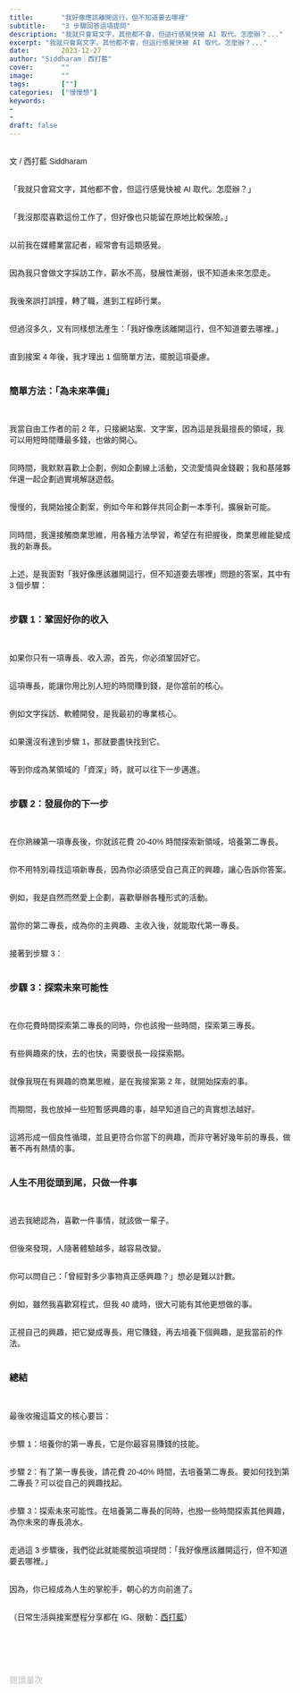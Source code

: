 ```yaml
---
title:       "我好像應該離開這行，但不知道要去哪裡"
subtitle:    "3 步驟回答這項提問"
description: "我就只會寫文字，其他都不會，但這行感覺快被 AI 取代。怎麼辦？..."
excerpt: "我就只會寫文字，其他都不會，但這行感覺快被 AI 取代。怎麼辦？..."
date:        2023-12-27
author: "Siddharam｜西打藍"
cover:       ""
image:       ""
tags:        [""]
categories:  ["慢慢想"]
keywords:
- 
- 
draft: false
---
```


<article style="font-family: 'Noto Sans TC', '微軟正黑體', sans-serif; font-weight: 300;">

<br>文 / 西打藍 Siddharam<br><br>

「我就只會寫文字，其他都不會，但這行感覺快被 AI 取代。怎麼辦？」<br><br>

「我沒那麼喜歡這份工作了，但好像也只能留在原地比較保險。」<br><br>

以前我在媒體業當記者，經常會有這類感覺。<br><br>

因為我只會做文字採訪工作，薪水不高，發展性漸弱，很不知道未來怎麼走。<br><br>

我後來誤打誤撞，轉了職，進到工程師行業。<br><br>

但過沒多久，又有同樣想法產生：「我好像應該離開這行，但不知道要去哪裡。」<br><br>

直到接案 4 年後，我才理出 1 個簡單方法，擺脫這項憂慮。<br><br>


<h3 class="article-h1-color">簡單方法：「為未來準備」</h3><br>

我當自由工作者的前 2 年，只接網站案、文字案，因為這是我最擅長的領域，我可以用短時間賺最多錢，也做的開心。<br><br>

同時間，我默默喜歡上企劃，例如企劃線上活動，交流愛情與金錢觀；我和基隆夥伴還一起企劃過實境解謎遊戲。<br><br>

慢慢的，我開始接企劃案，例如今年和夥伴共同企劃一本季刊，擴展新可能。<br><br>

同時間，我還接觸商業思維，用各種方法學習，希望在有把握後，商業思維能變成我的新專長。<br><br>

上述，是我面對「我好像應該離開這行，但不知道要去哪裡」問題的答案，其中有 3 個步驟：<br><br>


<h3 class="article-h1-color">步驟 1：鞏固好你的收入</h3><br>

如果你只有一項專長、收入源，首先，你必須鞏固好它。<br><br>

這項專長，能讓你用比別人短的時間賺到錢，是你當前的核心。<br><br>

例如文字採訪、軟體開發，是我最初的專業核心。<br><br>

如果還沒有達到步驟 1，那就要盡快找到它。<br><br>

等到你成為某領域的「資深」時，就可以往下一步邁進。<br><br>


<h3 class="article-h1-color">步驟 2：發展你的下一步</h3><br>

在你熟練第一項專長後，你就該花費 20-40% 時間探索新領域，培養第二專長。<br><br>

你不用特別尋找這項新專長，因為你必須感受自己真正的興趣，讓心告訴你答案。<br><br>

例如，我是自然而然愛上企劃，喜歡舉辦各種形式的活動。<br><br>

當你的第二專長，成為你的主興趣、主收入後，就能取代第一專長。<br><br>

接著到步驟 3：<br><br>


<h3 class="article-h1-color">步驟 3：探索未來可能性</h3><br>

在你花費時間探索第二專長的同時，你也該撥一些時間，探索第三專長。<br><br>

有些興趣來的快，去的也快，需要很長一段探索期。<br><br>

就像我現在有興趣的商業思維，是在我接案第 2 年，就開始探索的事。<br><br>

而期間，我也放掉一些短暫感興趣的事，越早知道自己的真實想法越好。<br><br>

這將形成一個良性循環，並且更符合你當下的興趣，而非守著好幾年前的專長，做著不再有熱情的事。<br><br>


<h3 class="article-h1-color">人生不用從頭到尾，只做一件事</h3><br>

過去我總認為，喜歡一件事情，就該做一輩子。<br><br>

但後來發現，人隨著體驗越多，越容易改變。<br><br>

你可以問自己：「曾經對多少事物真正感興趣？」想必是難以計數。<br><br>

例如，雖然我喜歡寫程式，但我 40 歲時，很大可能有其他更想做的事。<br><br>

正視自己的興趣，把它變成專長，用它賺錢，再去培養下個興趣，是我當前的作法。<br><br>


<h3 class="article-h1-color">總結</h3><br>

最後收攏這篇文的核心要旨：<br><br>

步驟 1：培養你的第一專長，它是你最容易賺錢的技能。<br><br>

步驟 2：有了第一專長後，請花費 20-40% 時間，去培養第二專長。要如何找到第二專長？可以從自己的興趣找起。<br><br>

步驟 3：探索未來可能性。在培養第二專長的同時，也撥一些時間探索其他興趣，為你未來的專長澆水。<br><br>

走過這 3 步驟後，我們從此就能擺脫這項提問：「我好像應該離開這行，但不知道要去哪裡。」<br><br>

因為，你已經成為人生的掌舵手，朝心的方向前進了。<br><br>


<!-- 
<!-- 案例 > 證明案例 > 壞處 > 怎麼改變（列步驟） > 結語總結金句 -->


（日常生活與接案歷程分享都在 IG、限動：<a href="https://www.instagram.com/sidd.blue/" target="_blank">西打藍</a>）<br><br>

<!-- <h3 class="article-h1-color"></h3><br> -->





<br><br><br>

</article>

<div style="color: #bfbfbf; font-size: 15px;" id="busuanzi_container_page_pv">
  閱讀量<span id="busuanzi_value_page_pv"></span>次
</div>

<script src="../../js/post.js"></script>
